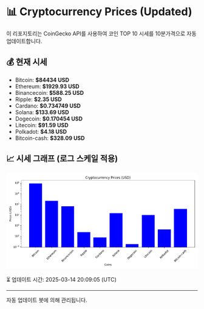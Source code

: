 
# 📊 Cryptocurrency Prices (Updated)

이 리포지토리는 CoinGecko API를 사용하여 코인 TOP 10 시세를 10분가격으로 자동 업데이트합니다.

## 💰 현재 시세
- Bitcoin: **$84434 USD**
- Ethereum: **$1929.93 USD**
- Binancecoin: **$588.25 USD**
- Ripple: **$2.35 USD**
- Cardano: **$0.734749 USD**
- Solana: **$133.69 USD**
- Dogecoin: **$0.170454 USD**
- Litecoin: **$91.59 USD**
- Polkadot: **$4.18 USD**
- Bitcoin-cash: **$328.09 USD**

## 📈 시세 그래프 (로그 스케일 적용)
![Crypto Prices](crypto_prices.png)

⏳ 업데이트 시간: 2025-03-14 20:09:05 (UTC)

---
자동 업데이트 봇에 의해 관리됩니다.
